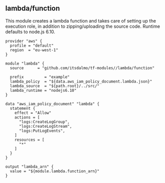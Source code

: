 ## lambda/function

This module creates a lambda function and takes care of setting up the 
execution role, in addition to zipping/uploading the source code. 
Runtime defaults to node.js 6.10.

```hcl
provider "aws" {
  profile = "default"
  region  = "eu-west-1"
}

module "lambda" {
  source      = "github.com/itsdalmo/tf-modules//lambda/function"

  prefix         = "example"
  lambda_policy  = "${data.aws_iam_policy_document.lambda.json}"
  lambda_source  = "${path.root}/../src/"
  lambda_runtime = "nodejs6.10"
}

data "aws_iam_policy_document" "lambda" {
  statement {
    effect = "Allow"
    actions = [
      "logs:CreateLogGroup",
      "logs:CreateLogStream",
      "logs:PutLogEvents",
    ]
    resources = [
      "*"
    ]
  }
}

output "lambda_arn" {
  value = "${module.lambda.function_arn}"
}
```
